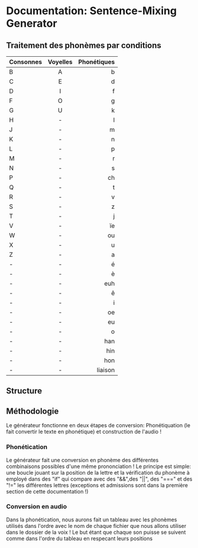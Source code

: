 # Documentation: Sentence-Mixing Generator



## Traitement des phonèmes par conditions

| **Consonnes**     |     **Voyelles**    |   **Phonétiques** |
| :------------ | :-------------: | -------------: |
| B      |     A     |        b |
| C    |   E    |      d |
| D       |     I      |         f |
| F      |     O      |         g |
| G       |     U      |         k |
| H       |     -      |         l |
| J       |     -      |         m |
| K       |     -      |         n |
| L       |     -      |         p |
| M       |     -      |         r |
| N       |     -      |         s |
| P       |     -      |         ch |
| Q       |     -      |         t |
| R       |     -      |         v |
| S       |     -      |         z |
| T       |     -      |         j |
| V       |     -      |         ïe |
| W       |     -      |         ou |
| X       |     -      |         u |
| Z       |     -      |         a |
| -       |     -      |         é |
| -       |     -      |         è |
| -       |     -      |         euh |
| -       |     -      |         ê |
| -       |     -      |         i |
| -       |     -      |         oe |
| -       |     -      |         eu |
| -       |     -      |         o |
| -       |     -      |         han |
| -       |     -      |         hin |
| -       |     -      |         hon |
| -       |     -      |         liaison |


## Structure



## Méthodologie

Le générateur fonctionne en deux étapes de conversion: Phonétiquation (le fait convertir le texte en phonétique) et construction de l'audio !

### Phonétication

Le générateur fait une conversion en phonème des différentes combinaisons possibles d'une même prononciation !
Le principe est simple: une boucle jouant sur la position de la lettre et la vérification du phonème à employé dans des "if" qui compare avec des "&&",des "||", des "===" et des "!=" les différentes lettres (exceptions et admissions sont dans la première section de cette documentation !)

### Conversion en audio

Dans la phonétication, nous aurons fait un tableau avec les phonèmes utilisés dans l'ordre avec le nom de chaque fichier que nous allons utiliser dans le dossier de la voix ! Le but étant que chaque son puisse se suivent comme dans l'ordre du tableau en respecant leurs positions